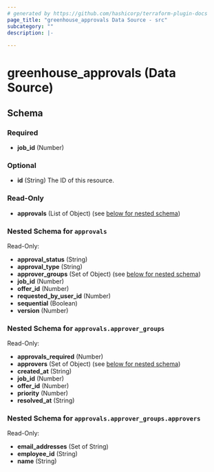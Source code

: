 ```yaml
---
# generated by https://github.com/hashicorp/terraform-plugin-docs
page_title: "greenhouse_approvals Data Source - src"
subcategory: ""
description: |-
  
---
```


# greenhouse_approvals (Data Source)





<!-- schema generated by tfplugindocs -->
## Schema

### Required

- **job_id** (Number)

### Optional

- **id** (String) The ID of this resource.

### Read-Only

- **approvals** (List of Object) (see [below for nested schema](#nestedatt--approvals))

<a id="nestedatt--approvals"></a>
### Nested Schema for `approvals`

Read-Only:

- **approval_status** (String)
- **approval_type** (String)
- **approver_groups** (Set of Object) (see [below for nested schema](#nestedobjatt--approvals--approver_groups))
- **job_id** (Number)
- **offer_id** (Number)
- **requested_by_user_id** (Number)
- **sequential** (Boolean)
- **version** (Number)

<a id="nestedobjatt--approvals--approver_groups"></a>
### Nested Schema for `approvals.approver_groups`

Read-Only:

- **approvals_required** (Number)
- **approvers** (Set of Object) (see [below for nested schema](#nestedobjatt--approvals--approver_groups--approvers))
- **created_at** (String)
- **job_id** (Number)
- **offer_id** (Number)
- **priority** (Number)
- **resolved_at** (String)

<a id="nestedobjatt--approvals--approver_groups--approvers"></a>
### Nested Schema for `approvals.approver_groups.approvers`

Read-Only:

- **email_addresses** (Set of String)
- **employee_id** (String)
- **name** (String)



